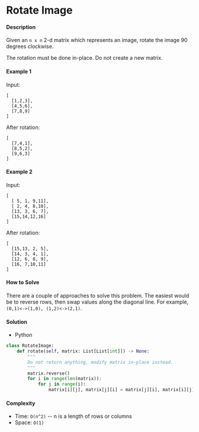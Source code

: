 # Rotate Image

#### Description

Given an `n x n` 2-d matrix which represents an image, rotate the image 90 degrees clockwise.

The rotation must be done in-place. Do not create a new matrix.

#### Example 1
Input:

```
[
  [1,2,3],
  [4,5,6],
  [7,8,9]
]
```

After rotation:

```
[
  [7,4,1],
  [8,5,2],
  [9,6,3]
]
```

#### Example 2
Input:

```
[
  [ 5, 1, 9,11],
  [ 2, 4, 8,10],
  [13, 3, 6, 7],
  [15,14,12,16]
]
```

After rotation:

```
[
  [15,13, 2, 5],
  [14, 3, 4, 1],
  [12, 6, 8, 9],
  [16, 7,10,11]
]
```

#### How to Solve

There are a couple of approaches to solve this problem.
The easiest would be to reverse rows, then swap values along the diagonal line. For example, `(0,1)<->(1,0), (1,2)<->(2,1)`.

#### Solution
- Python

```python
class RotateImage:
    def rotate(self, matrix: List[List[int]]) -> None:
        """
        Do not return anything, modify matrix in-place instead.
        """
        matrix.reverse()
        for i in range(len(matrix)):
            for j in range(i):
                matrix[i][j], matrix[j][i] = matrix[j][i], matrix[i][j]
```

#### Complexity
- Time: `O(n^2)` -- n is a length of rows or columns
- Space: `O(1)`
